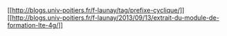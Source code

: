 [[http://blogs.univ-poitiers.fr/f-launay/tag/prefixe-cyclique/]]
[[http://blogs.univ-poitiers.fr/f-launay/2013/09/13/extrait-du-module-de-formation-lte-4g/]]
